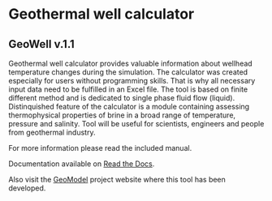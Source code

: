 # Geothermal well calculator
## GeoWell v.1.1

Geothermal well calculator provides valuable information about wellhead temperature changes during the simulation.
The calculator was created especially for users without programming skills. That is why all necessary input data need to be fulfilled in an Excel file.
The tool is based on finite different method and is dedicated to single phase fluid flow (liquid).
Distinquished feature of the calculator is a module containing assessing thermophysical properties of brine in a broad range of temperature, pressure and salinity.
Tool will be useful for scientists, engineers and people from geothermal industry.

For more information please read the included manual.

Documentation available on [Read the Docs](https://geowell.readthedocs.io/en/latest/).

Also visit the [GeoModel](https://geomodel.pl/en/) project website where this tool has been developed.
